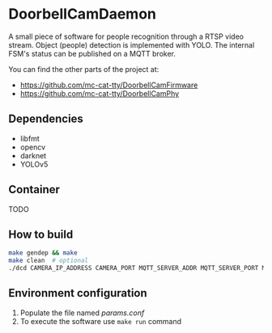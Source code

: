 # DoorbellCamDaemon
A small piece of software for people recognition through a RTSP video stream. Object (people) detection is implemented with YOLO. The internal FSM's status can be published on a MQTT broker.

You can find the other parts of the project at:
 - https://github.com/mc-cat-tty/DoorbellCamFirmware
 - https://github.com/mc-cat-tty/DoorbellCamPhy

## Dependencies
 - libfmt
 - opencv
 - darknet
 - YOLOv5

## Container
TODO

## How to build
```bash
make gendep && make
make clean  # optional
./dcd CAMERA_IP_ADDRESS CAMERA_PORT MQTT_SERVER_ADDR MQTT_SERVER_PORT MQTT_TOPIC
```

## Environment configuration
 1. Populate the file named _params.conf_
 4. To execute the software use `make run` command
